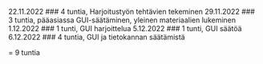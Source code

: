 22.11.2022 ### 4 tuntia, Harjoitustyön tehtävien tekeminen
29.11.2022 ### 3 tuntia, pääasiassa GUI-säätäminen, yleinen materiaalien lukeminen
1.12.2022 ### 1 tunti, GUI harjoittelua
5.12.2022 ### 1 tunti, GUI säätöä
6.12.2022 ### 4 tuntia, GUI ja tietokannan säätämistä

= 9 tuntia